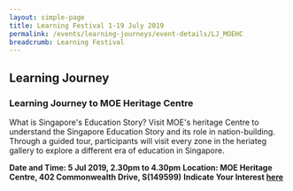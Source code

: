 ```yaml
---
layout: simple-page
title: Learning Festival 1-19 July 2019
permalink: /events/learning-journeys/event-details/LJ_MOEHC
breadcrumb: Learning Festival
---
```


## Learning Journey
### Learning Journey to MOE Heritage Centre

What is Singapore's Education Story? Visit MOE's heritage Centre to understand the Singapore Education Story and its role in nation-building. Through a guided tour, participants will visit every zone in the heriateg gallery to explore a different era of education in Singapore.

**Date and Time: 5 Jul 2019, 2.30pm to 4.30pm** 
**Location: MOE Heritage Centre, 402 Commonwealth Drive, S(149599)** 
**Indicate Your Interest [here](https://www.eventbrite.sg/myevent?eid=61090482277)** 

